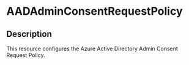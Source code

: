 
# AADAdminConsentRequestPolicy

## Description

This resource configures the Azure Active Directory Admin Consent Request Policy.

